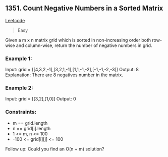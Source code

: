 ## 1351. Count Negative Numbers in a Sorted Matrix

[Leetcode](https://leetcode.com/problems/count-negative-numbers-in-a-sorted-matrix)

> Easy

Given a m x n matrix grid which is sorted in non-increasing order both row-wise and column-wise, return the number of negative numbers in grid.

 

### Example 1:

Input: grid = [[4,3,2,-1],[3,2,1,-1],[1,1,-1,-2],[-1,-1,-2,-3]]
Output: 8
Explanation: There are 8 negatives number in the matrix.

### Example 2:

Input: grid = [[3,2],[1,0]]
Output: 0
 

### Constraints:

 - m == grid.length
 - n == grid[i].length
 - 1 <= m, n <= 100
 - -100 <= grid[i][j] <= 100
 

Follow up: Could you find an O(n + m) solution?